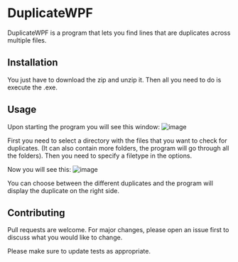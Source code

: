 # DuplicateWPF

DuplicateWPF is a program that lets you find lines that are duplicates across multiple files.

## Installation

You just have to download the zip and unzip it. Then all you need to do is execute the .exe.

## Usage

Upon starting the program you will see this window:
![image](https://user-images.githubusercontent.com/96386473/218398796-37102f4e-d301-4dec-b80e-f4982cf935f8.png)

First you need to select a directory with the files that you want to check for duplicates. (It can also contain more folders, the program will go through all the folders).
Then you need to specify a filetype in the options. 

Now you will see this:
![image](https://user-images.githubusercontent.com/96386473/218400972-28e2d1bb-00db-4507-b2b1-7f0e77b74d7c.png)

You can choose between the different duplicates and the program will display the duplicate on the right side.

## Contributing

Pull requests are welcome. For major changes, please open an issue first
to discuss what you would like to change.

Please make sure to update tests as appropriate.
